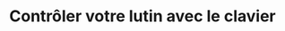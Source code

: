 ---
title: Contrôler votre lutin avec le clavier
link: https://player.vimeo.com/video/162970069
outil: scratch
type: video
contenttype: branchee
---